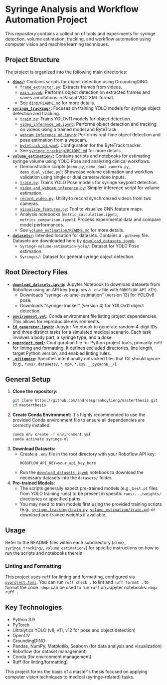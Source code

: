 # Syringe Analysis and Workflow Automation Project

This repository contains a collection of tools and experiments for syringe detection, volume estimation, tracking, and workflow automation using computer vision and machine learning techniques.

## Project Structure

The project is organized into the following main directories:

*   **[`dino/`](dino/):** Contains scripts for object detection using GroundingDINO.
    *   [`frame_extractor.py`](dino/frame_extractor.py:1): Extracts frames from videos.
    *   [`main.ipynb`](dino/main.ipynb:1): Performs object detection on extracted frames and saves annotations in Pascal VOC XML format.
    *   See [`dino/README.md`](dino/README.md:1) for more details.
*   **[`syringe_tracking/`](syringe_tracking/):** Focuses on training YOLO models for syringe object detection and tracking.
    *   [`train.py`](syringe_tracking/train.py:1): Trains YOLOv11 models for object detection.
    *   [`video_inference_od.ipynb`](syringe_tracking/video_inference_od.ipynb:1): Performs object detection and tracking on videos using a trained model and ByteTrack.
    *   [`webcam_inference_od.ipynb`](syringe_tracking/webcam_inference_od.ipynb:1): Performs real-time object detection and pose estimation from a webcam.
    *   [`bytetrack_od.yaml`](syringe_tracking/bytetrack_od.yaml:1): Configuration for the ByteTrack tracker.
    *   See [`syringe_tracking/README.md`](syringe_tracking/README.md:1) for more details.
*   **[`volume_estimation/`](volume_estimation/):** Contains scripts and notebooks for estimating syringe volume using YOLO Pose and analyzing clinical workflows.
    *   Demonstration scripts (`demo.py`, `demo_dual_camera.py`, `demo_dual_video.py`): Showcase volume estimation and workflow validation using single or dual camera/video inputs.
    *   [`train.py`](volume_estimation/train.py:1): Trains YOLO Pose models for syringe keypoint detection.
    *   [`video_and_webcam_inference.py`](volume_estimation/video_and_webcam_inference.py:1): Simpler inference script for volume estimation.
    *   [`record_video.py`](volume_estimation/record_video.py:1): Utility to record synchronized videos from two cameras.
    *   [`visualize_features.py`](volume_estimation/visualize_features.py:1): Tool to visualize CNN feature maps.
    *   Analysis notebooks (`metric_calculation.ipynb`, `metrics_comparison.ipynb`): Process experimental data and compare model performances.
    *   See [`volume_estimation/README.md`](volume_estimation/README.md:1) for more details.
*   **[`datasets/`](datasets/):** Intended location for datasets. Contains a `.gitkeep` file. Datasets are downloaded here by [`download_datasets.ipynb`](download_datasets.ipynb:1).
    *   `Syringe-volume-estimation-yolo/`: Dataset for YOLO Pose estimation.
    *   `Syringes/`: Dataset for general syringe object detection.

## Root Directory Files

*   **[`download_datasets.ipynb`](download_datasets.ipynb:1):** Jupyter Notebook to download datasets from Roboflow using an API key (requires a `.env` file with `ROBOFLOW_API_KEY`).
    *   Downloads "syringe-volume-estimation" (version 13) for YOLOv8 pose.
    *   Downloads "syringe-tracker" (version 4) for YOLOv11 object detection.
*   **[`environment.yml`](environment.yml:1):** Conda environment file listing project dependencies. This allows for reproducible environments.
*   **[`id_generator.ipynb`](id_generator.ipynb:1):** Jupyter Notebook to generate random 4-digit IDs and three distinct tasks for a simulated medical scenario. Each task involves a body part, a syringe type, and a dose.
*   **[`pyproject.toml`](pyproject.toml:1):** Configuration file for Python project tools, primarily `ruff` for linting and formatting. It defines excluded directories, line length, target Python version, and enabled linting rules.
*   **[`.gitignore`](.gitignore:1):** Specifies intentionally untracked files that Git should ignore (e.g., `runs/`, `datasets/`, `*.mp4`, `*.csv`, `__pycache__/`).

## General Setup

1.  **Clone the repository:**
    ```bash
    git clone https://github.com/andreasgranhoylieng/masterthesis.git
    cd masterthesis
    ```
2.  **Create Conda Environment:**
    It's highly recommended to use the provided Conda environment file to ensure all dependencies are correctly installed.
    ```bash
    conda env create -f environment.yml
    conda activate syringe-ml
    ```
3.  **Download Datasets:**
    *   Create a `.env` file in the root directory with your Roboflow API key:
        ```
        ROBOFLOW_API_KEY=your_api_key_here
        ```
    *   Run the [`download_datasets.ipynb`](download_datasets.ipynb:1) notebook to download the necessary datasets into the `datasets/` folder.
4.  **Pre-trained Models:**
    *   The scripts generally expect pre-trained models (e.g., `best.pt` files from YOLO training runs) to be present in specific `runs/.../weights/` directories or specified paths.
    *   You may need to train models first using the provided training scripts (e.g., [`syringe_tracking/train.py`](syringe_tracking/train.py:1), [`volume_estimation/train.py`](volume_estimation/train.py:1)) or download pre-trained weights if available.

## Usage

Refer to the README files within each subdirectory (`dino/`, `syringe_tracking/`, `volume_estimation/`) for specific instructions on how to run the scripts and notebooks therein.

### Linting and Formatting
This project uses `ruff` for linting and formatting, configured via [`pyproject.toml`](pyproject.toml:1).
You can run `ruff check .` to lint and `ruff format .` to format the code.
`nbqa` can be used to run `ruff` on Jupyter notebooks: `nbqa ruff .`

## Key Technologies
*   Python 3.9
*   PyTorch
*   Ultralytics YOLO (v8, v11, v12 for pose and object detection)
*   OpenCV
*   GroundingDINO
*   Pandas, NumPy, Matplotlib, Seaborn (for data analysis and visualization)
*   Roboflow (for dataset management)
*   Conda (for environment management)
*   Ruff (for linting/formatting)

This project forms the basis of a master's thesis focused on applying computer vision techniques to medical (syringe-related) tasks.